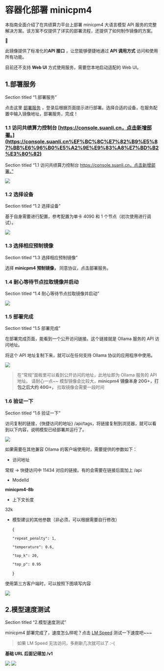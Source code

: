 # 容器化部署 minicpm4

本指南全面介绍了在共绩算力平台上部署 minicpm4 大语言模型 API 服务的完整解决方案。该方案不仅提供了详实的部署流程，还提供了如何制作镜像的方案。

🐋

此镜像提供了标准化的**API 接口** ，让您能够便捷地通过 **API 调用方式** 访问和使用所有功能。

目前还不支持 **Web UI** 方式使用服务，需要您本地启动适配的 Web UI。

## **1.部署服务**

Section titled “1.部署服务”

点击这里 [部署服务](https://console.suanli.cn/serverless/create) ，登录后根据页面提示进行部署。选择合适的设备，在服务配置中输入镜像地址，部署服务，完成！

### 1.1 访问共绩算力控制台 [https://console.suanli.cn，点击新增部署。](https://console.suanli.cn%EF%BC%8C%E7%82%B9%E5%87%BB%E6%96%B0%E5%A2%9E%E9%83%A8%E7%BD%B2%E3%80%82)

Section titled “1.1 访问共绩算力控制台 https://console.suanli.cn，点击新增部署。”

![](https://www.gongjiyun.com/assets/SXnxbgWFUop8DzxSL3Hc9PWRnsb.png)

### 1.2 选择设备

Section titled “1.2 选择设备”

基于自身需要进行配置，参考配置为单卡 4090 和 1 个节点（初次使用进行调试）。

![](https://www.gongjiyun.com/assets/YMmXbhp6NokLUrxA5mjcgm6CnCc.png)

### 1.3 选择相应预制镜像

Section titled “1.3 选择相应预制镜像”

选择 **minicpm4 预制镜像，** 同意协议，点击部署服务。

### 1.4 耐心等待节点拉取镜像并启动

Section titled “1.4 耐心等待节点拉取镜像并启动”

![](https://www.gongjiyun.com/assets/SmNjbIcwRoaKogxq3KGc98XonGe.png)

### 1.5 部署完成

Section titled “1.5 部署完成”

在部署完成页面，能看到一个公开访问链接。这个链接就是 Ollama 服务的 API 访问地址。

将这个 API 地址复制下来，就可以在任何支持 Ollama 协议的应用程序中使用。

![](https://www.gongjiyun.com/assets/ZtN1boy2boJv9nxflhwcuttTnob.png)

> 在“常规”面板里可以看到公开访问的地址，此地址即为 Ollama 服务的 API 地址。 请耐心一点~~ 模型镜像会比较大，**minicpm4 镜像本身 20G+，打包之后大约 40G+，** 拉取镜像会需要一段时间

### 1.6 验证一下

Section titled “1.6 验证一下”

访问复制的链接，{快捷访问的地址} /api/tags，将链接复制到浏览器，就可以看到以下内容，说明模型已经部署并运行了。

![](https://www.gongjiyun.com/assets/F8FqbfVI8o31PYxsjO8cEzEMnmd.png)

如果需要在其他兼容 Ollama 的客户端使用时，需要提供的参数如下：

  * 访问地址

常规 -> 快捷访问中 11434 对应的链接。有的会需要在链接后面加上 /api

  * ModelId




**minicpm4-8b**

  * 上下文长度

32k

  * 模型建议的其他参数（非必须，可以根据需要自行修改）



    
    
    {
    
        "repeat_penalty": 1,
    
        "temperature": 0.6,
    
        "top_k": 20,
    
        "top_p": 0.95
    
    }

使用第三方客户端时，可以按照下图填写内容

![](https://www.gongjiyun.com/assets/BsTRbzjLooqPXxx8yyFcgAronQd.png)

## 2.模型速度测试

Section titled “2.模型速度测试”

minicpm4 部署完成了，速度怎么样呢？点击 [LM Speed](https://lmspeed.net/zh-CN) 测试一下速度吧~~~

> 如果 LM Speed 无法访问，多刷新几次就可以了 :-(

**基础 URL 后面记得加 /v1**

![](https://www.gongjiyun.com/assets/VV9ZbHzYLo29ovxn6TFc52G8nij.png) ![](https://www.gongjiyun.com/assets/EJq1bXRNYoYqk2xEhOTcPNBvn5e.png)

